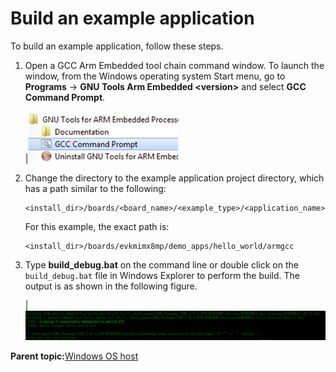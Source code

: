 # Build an example application

To build an example application, follow these steps.

1.  Open a GCC Arm Embedded tool chain command window. To launch the window, from the Windows operating system Start menu, go to **Programs** -\> **GNU Tools Arm Embedded <version\>** and select **GCC Command Prompt**.

    |![](../images/launch_command_prompt_20.jpg "Launch command prompt")

2.  Change the directory to the example application project directory, which has a path similar to the following:

    ```
    <install_dir>/boards/<board_name>/<example_type>/<application_name>/armgcc
    ```

    For this example, the exact path is:

    ```
    <install_dir>/boards/evkmimx8mp/demo_apps/hello_world/armgcc
    ```

3.  Type **build\_debug.bat** on the command line or double click on the `build_debug.bat` file in Windows Explorer to perform the build. The output is as shown in the following figure.

    |![](../images/hello_world_demo_build_successful_imx8mp.png "hello_world demo build successful")

**Parent topic:**[Windows OS host](../topics/windows_os_host.md)

